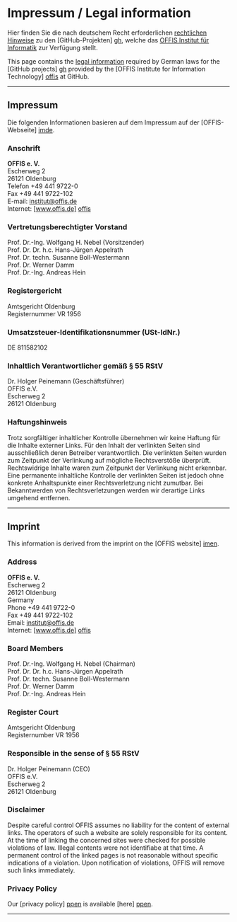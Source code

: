 Impressum / Legal information
=============================

Hier finden Sie die nach deutschem Recht erforderlichen [rechtlichen
Hinweise](#impressum) zu den [GitHub-Projekten] [gh], welche das
[OFFIS Institut für Informatik][offis] zur Verfügung stellt.

This page contains the [legal information](#imprint) required by
German laws for the [GitHub projects] [gh] provided by the [OFFIS
Institute for Information Technology] [offis] at GitHub.

----------------------------------------------------------------------
Impressum
----------------------------------------------------------------------

Die folgenden Informationen basieren auf dem Impressum auf der
[OFFIS-Webseite] [imde].

### Anschrift

**OFFIS e. V.**  
Escherweg 2  
26121 Oldenburg  
Telefon +49 441 9722-0  
Fax +49 441 9722-102  
E-mail: institut@offis.de  
Internet: [www.offis.de] [offis]

### Vertretungsberechtigter Vorstand

Prof. Dr.-Ing. Wolfgang H. Nebel (Vorsitzender)  
Prof. Dr. Dr. h.c. Hans-Jürgen Appelrath  
Prof. Dr. techn. Susanne Boll-Westermann  
Prof. Dr. Werner Damm  
Prof. Dr.-Ing. Andreas Hein

### Registergericht

Amtsgericht Oldenburg  
Registernummer VR 1956

### Umsatzsteuer-Identifikationsnummer (USt-IdNr.)

DE 811582102

### Inhaltlich Verantwortlicher gemäß § 55 RStV

Dr. Holger Peinemann (Geschäftsführer)  
OFFIS e.V.  
Escherweg 2  
26121 Oldenburg

### Haftungshinweis

Trotz sorgfältiger inhaltlicher Kontrolle übernehmen wir keine Haftung
für die Inhalte externer Links. Für den Inhalt der verlinkten Seiten
sind ausschließlich deren Betreiber verantwortlich. Die verlinkten
Seiten wurden zum Zeitpunkt der Verlinkung auf mögliche Rechtsverstöße
überprüft. Rechtswidrige Inhalte waren zum Zeitpunkt der Verlinkung
nicht erkennbar. Eine permanente inhaltliche Kontrolle der verlinkten
Seiten ist jedoch ohne konkrete Anhaltspunkte einer Rechtsverletzung
nicht zumutbar. Bei Bekanntwerden von Rechtsverletzungen werden wir
derartige Links umgehend entfernen.

----------------------------------------------------------------------
Imprint
----------------------------------------------------------------------

This information is derived from the imprint on the
[OFFIS website] [imen].

### Address

**OFFIS e. V.**  
Escherweg 2  
26121 Oldenburg  
Germany  
Phone +49 441 9722-0  
Fax +49 441 9722-102  
Email: institut@offis.de  
Internet: [www.offis.de] [offis]

### Board Members

Prof. Dr.-Ing. Wolfgang H. Nebel (Chairman)  
Prof. Dr. Dr. h.c. Hans-Jürgen Appelrath  
Prof. Dr. techn. Susanne Boll-Westermann  
Prof. Dr. Werner Damm  
Prof. Dr.-Ing. Andreas Hein

### Register Court

Amtsgericht Oldenburg  
Registernumber VR 1956

### Responsible in the sense of § 55 RStV

Dr. Holger Peinemann (CEO)  
OFFIS e.V.  
Escherweg 2  
26121 Oldenburg

### Disclaimer

Despite careful control OFFIS assumes no liability for the content of
external links.  The operators of such a website are solely
responsible for its content. At the time of linking the concerned
sites were checked for possible violations of law. Illegal contents
were not identifiabe at that time.  A permanent control of the linked
pages is not reasonable without specific indications of a violation.
Upon notification of violations, OFFIS will remove such links
immediately.

### Privacy Policy

Our [privacy policy] [ppen] is available [here] [ppen].

[gh]:    https://github.com/offis
[offis]: http://www.offis.de
[imde]:  http://www.offis.de/service_navigation/legals.html
[ppde]:  http://www.offis.de/service_navigation/datenschutz.html
[imen]:  http://www.offis.de/en/service_navigation/legals.html
[ppen]:  http://www.offis.de/en/service_navigation/privacy.html

----------------------------------------------------------------------
